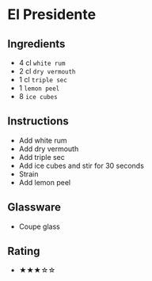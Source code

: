 # El Presidente

## Ingredients
- 4 cl `white rum`
- 2 cl `dry vermouth`
- 1 cl `triple sec`
- 1 `lemon peel`
- 8 `ice cubes`

## Instructions
- Add white rum
- Add dry vermouth
- Add triple sec
- Add ice cubes and stir for 30 seconds
- Strain
- Add lemon peel

## Glassware
- Coupe glass

## Rating
- ★★★☆☆